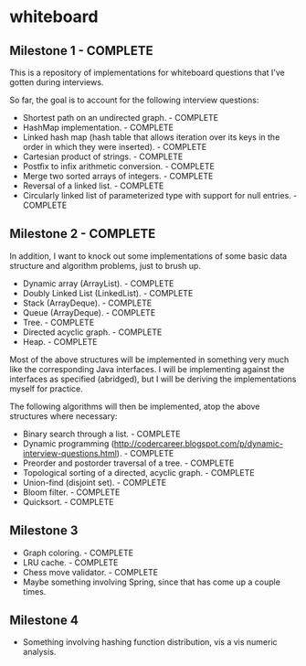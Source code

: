 # whiteboard
## Milestone 1 - COMPLETE
This is a repository of implementations for whiteboard questions that I've gotten during interviews.

So far, the goal is to account for the following interview questions:

* Shortest path on an undirected graph. - COMPLETE
* HashMap implementation. - COMPLETE
* Linked hash map (hash table that allows iteration over its keys in the order in which they were inserted). - COMPLETE
* Cartesian product of strings. - COMPLETE
* Postfix to infix arithmetic conversion. - COMPLETE
* Merge two sorted arrays of integers. - COMPLETE
* Reversal of a linked list. - COMPLETE
* Circularly linked list of parameterized type with support for null entries. - COMPLETE

## Milestone 2 - COMPLETE
In addition, I want to knock out some implementations of some basic data structure and algorithm problems, just to brush up.

* Dynamic array (ArrayList). - COMPLETE
* Doubly Linked List (LinkedList). - COMPLETE
* Stack (ArrayDeque). - COMPLETE
* Queue (ArrayDeque). - COMPLETE
* Tree. - COMPLETE
* Directed acyclic graph. - COMPLETE
* Heap. - COMPLETE

Most of the above structures will be implemented in something very much like the corresponding Java interfaces.  I will be implementing against the interfaces as specified (abridged), but I will be deriving the implementations myself for practice.

The following algorithms will then be implemented, atop the above structures where necessary:

* Binary search through a list. - COMPLETE
* Dynamic programming (http://codercareer.blogspot.com/p/dynamic-interview-questions.html). - COMPLETE
* Preorder and postorder traversal of a tree. - COMPLETE
* Topological sorting of a directed, acyclic graph. - COMPLETE
* Union-find (disjoint set). - COMPLETE
* Bloom filter. - COMPLETE
* Quicksort. - COMPLETE

## Milestone 3

* Graph coloring. - COMPLETE
* LRU cache. - COMPLETE
* Chess move validator. - COMPLETE
* Maybe something involving Spring, since that has come up a couple times.

## Milestone 4

* Something involving hashing function distribution, vis a vis numeric analysis.
